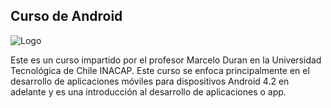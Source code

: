 ## Curso de Android

![Logo](http://developer.android.com/images/home/android-jellybean.png "Logo")

Este es un curso impartido por el profesor Marcelo Duran en la
Universidad Tecnológica de Chile INACAP. Este curso se enfoca
principalmente en el desarrollo de aplicaciones móviles para
dispositivos Android 4.2 en adelante y es una introducción al
desarrollo de aplicaciones o app.

